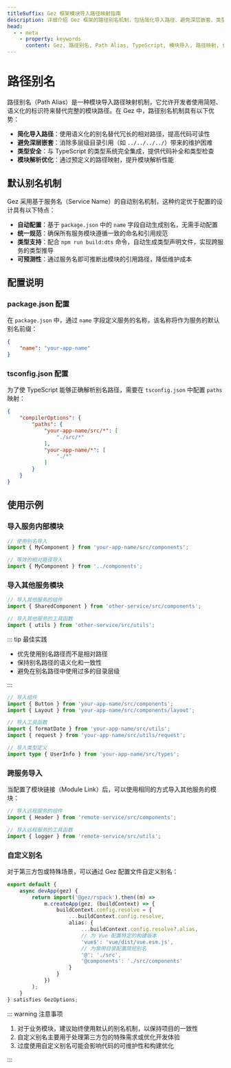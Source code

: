 ```yaml
---
titleSuffix: Gez 框架模块导入路径映射指南
description: 详细介绍 Gez 框架的路径别名机制，包括简化导入路径、避免深层嵌套、类型安全和模块解析优化等特性，帮助开发者提升代码可维护性。
head:
  - - meta
    - property: keywords
      content: Gez, 路径别名, Path Alias, TypeScript, 模块导入, 路径映射, 代码可维护性
---
```


# 路径别名

路径别名（Path Alias）是一种模块导入路径映射机制，它允许开发者使用简短、语义化的标识符来替代完整的模块路径。在 Gez 中，路径别名机制具有以下优势：

- **简化导入路径**：使用语义化的别名替代冗长的相对路径，提高代码可读性
- **避免深层嵌套**：消除多层级目录引用（如 `../../../../`）带来的维护困难
- **类型安全**：与 TypeScript 的类型系统完全集成，提供代码补全和类型检查
- **模块解析优化**：通过预定义的路径映射，提升模块解析性能

## 默认别名机制

Gez 采用基于服务名（Service Name）的自动别名机制，这种约定优于配置的设计具有以下特点：

- **自动配置**：基于 `package.json` 中的 `name` 字段自动生成别名，无需手动配置
- **统一规范**：确保所有服务模块遵循一致的命名和引用规范
- **类型支持**：配合 `npm run build:dts` 命令，自动生成类型声明文件，实现跨服务的类型推导
- **可预测性**：通过服务名即可推断出模块的引用路径，降低维护成本

## 配置说明

### package.json 配置

在 `package.json` 中，通过 `name` 字段定义服务的名称，该名称将作为服务的默认别名前缀：

```json title="package.json"
{
    "name": "your-app-name"
}
```

### tsconfig.json 配置

为了使 TypeScript 能够正确解析别名路径，需要在 `tsconfig.json` 中配置 `paths` 映射：

```json title="tsconfig.json"
{
    "compilerOptions": {
        "paths": {
            "your-app-name/src/*": [
                "./src/*"
            ],
            "your-app-name/*": [
                "./*"
            ]
        }
    }
}
```

## 使用示例

### 导入服务内部模块

```ts
// 使用别名导入
import { MyComponent } from 'your-app-name/src/components';

// 等效的相对路径导入
import { MyComponent } from '../components';
```

### 导入其他服务模块

```ts
// 导入其他服务的组件
import { SharedComponent } from 'other-service/src/components';

// 导入其他服务的工具函数
import { utils } from 'other-service/src/utils';
```

::: tip 最佳实践
- 优先使用别名路径而不是相对路径
- 保持别名路径的语义化和一致性
- 避免在别名路径中使用过多的目录层级

:::

``` ts
// 导入组件
import { Button } from 'your-app-name/src/components';
import { Layout } from 'your-app-name/src/components/layout';

// 导入工具函数
import { formatDate } from 'your-app-name/src/utils';
import { request } from 'your-app-name/src/utils/request';

// 导入类型定义
import type { UserInfo } from 'your-app-name/src/types';
```

### 跨服务导入

当配置了模块链接（Module Link）后，可以使用相同的方式导入其他服务的模块：

```ts
// 导入远程服务的组件
import { Header } from 'remote-service/src/components';

// 导入远程服务的工具函数
import { logger } from 'remote-service/src/utils';
```

### 自定义别名

对于第三方包或特殊场景，可以通过 Gez 配置文件自定义别名：

```ts title="src/entry.node.ts"
export default {
    async devApp(gez) {
        return import('@gez/rspack').then((m) =>
            m.createApp(gez, (buildContext) => {
                buildContext.config.resolve = {
                    ...buildContext.config.resolve,
                    alias: {
                        ...buildContext.config.resolve?.alias,
                        // 为 Vue 配置特定的构建版本
                        'vue$': 'vue/dist/vue.esm.js',
                        // 为常用目录配置简短别名
                        '@': './src',
                        '@components': './src/components'
                    }
                }
            })
        );
    }
} satisfies GezOptions;
```

::: warning 注意事项
1. 对于业务模块，建议始终使用默认的别名机制，以保持项目的一致性
2. 自定义别名主要用于处理第三方包的特殊需求或优化开发体验
3. 过度使用自定义别名可能会影响代码的可维护性和构建优化

:::